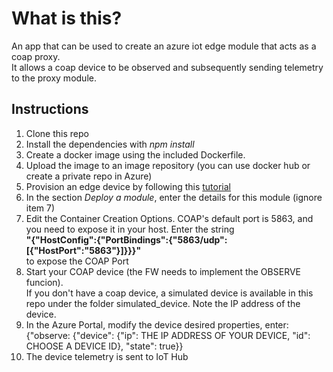 # What is this?
An app that can be used to create an azure iot edge module that acts as a coap proxy.  
It allows a coap device to be observed and subsequently sending telemetry to the proxy module.  

## Instructions

1. Clone this repo  
2. Install the dependencies with _npm install_
3. Create a docker image using the included Dockerfile.
4. Upload the image to an image repository (you can use docker hub or create a private repo in Azure)
5. Provision an edge device by following this [tutorial](https://docs.microsoft.com/en-us/azure/iot-edge/quickstart-linux)
6. In the section _Deploy a module_, enter the details for this module (ignore item 7)
7. Edit the Container Creation Options. COAP's default port is 5863, and you need to expose it in your host. Enter the string   
**"{\"HostConfig\":{\"PortBindings\":{\"5863/udp\":[{\"HostPort\":\"5863\"}]}}}"**  
to expose the COAP Port
5. Start your COAP device (the FW needs to implement the OBSERVE funcion).  
If you don't have a coap device, a simulated device is available in this repo under the folder simulated_device. Note the IP address of the device.
6. In the Azure Portal, modify the device desired properties, enter:  
{"observe: {"device": {"ip": THE IP ADDRESS OF YOUR DEVICE, "id": CHOOSE A DEVICE ID}, "state": true}}
7. The device telemetry is sent to IoT Hub


  

